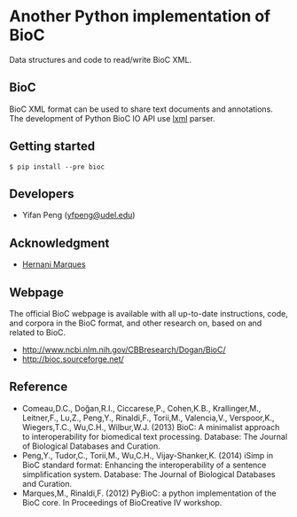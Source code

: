 # Another Python implementation of BioC

Data structures and code to read/write BioC XML.

## BioC

BioC XML format can be used to share text documents and annotations. The development of Python BioC
IO API use [lxml](http://lxml.de/) parser.

## Getting started

```
$ pip install --pre bioc
```

## Developers

* Yifan Peng (yfpeng@udel.edu)

## Acknowledgment

* [Hernani Marques](https://github.com/2mh/PyBioC/)

## Webpage

The official BioC webpage is available with all up-to-date instructions, code, and corpora in the
 BioC format, and other research on, based on and related to BioC.

* http://www.ncbi.nlm.nih.gov/CBBresearch/Dogan/BioC/
* http://bioc.sourceforge.net/

## Reference

* Comeau,D.C., Doğan,R.I., Ciccarese,P., Cohen,K.B., Krallinger,M., Leitner,F., Lu,Z., Peng,Y.,
Rinaldi,F., Torii,M., Valencia,V., Verspoor,K., Wiegers,T.C., Wu,C.H., Wilbur,W.J. (2013) BioC: A
minimalist approach to interoperability for biomedical text processing. Database: The Journal of
Biological Databases and Curation.
* Peng,Y., Tudor,C., Torii,M., Wu,C.H., Vijay-Shanker,K. (2014) iSimp in BioC standard format:
Enhancing the interoperability of a sentence simplification system. Database: The Journal of
Biological Databases and Curation.
* Marques,M., Rinaldi,F. (2012) PyBioC: a python implementation of the BioC core. In Proceedings
of BioCreative IV workshop.
